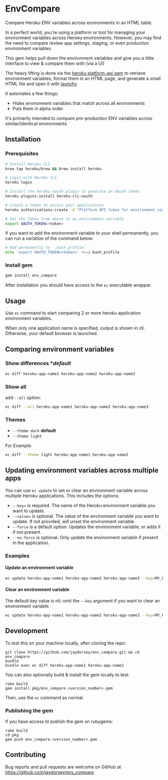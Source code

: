 # EnvCompare

Compare Heroku ENV variables across environments in an HTML
table.

In a perfect world, you're using a platform or tool for managing your
environment variables across Heroku environments. However, you may
find the need to compare review app settings, staging, or even
production environment variables

This gem helps pull down the environment variables and give you
a little interface to view & compare them with (via a UI)

The heavy lifting is done via the [heroku platform-api gem](https://github.com/heroku/platform-api)
to retrieve environment variables, format them in an HTML page, and
generate a small HTML file and open it with [launchy](https://github.com/copiousfreetime/launchy)

It automates a few things:
- Hides environment variables that match across all environments
- Puts them in alpha order

It's primarily intended to compare pre-production ENV variables
across similar/identical environments

## Installation

### Prerequisites

```bash
# Install Heroku CLI
brew tap heroku/brew && brew install heroku

# Login with Heroku CLI
heroku login

# Install the heroku oauth plugin to generate an OAuth token
heroku plugins:install heroku-cli-oauth

# Create a token to access your applications
heroku authorizations:create -d "Platform API token for environment variables"

# Set the Token from above to an environment variable
export OAUTH_TOKEN=<token>
```

If you want to add the environment variable to your shell permanently, you can
run a variation of the command below:

```bash
# Add permanently to `.bash_profile`
echo 'export OAUTH_TOKEN=<token>' >>~/.bash_profile
```

### Install gem
```bash
gem install env_compare
```

After installation you should have access to the `ec` executable wrapper.

## Usage
Use `ec` command to start comparing 2 or more heroku application environment variables.

When only one application name is specified, output is shown in cli. Otherwise, your default browser is launched.

## Comparing environment variables

### Show **differences** **default*
```bash
ec diff heroku-app-name1 heroku-app-name2 heroku-app-name3
```

### Show **all**
add `--all` option:
```bash
ec diff --all heroku-app-name1 heroku-app-name2 heroku-app-name3
```

### Themes
- `--theme dark` **default**
- `--theme light`

For Example:
```bash
ec diff --theme light heroku-app-name1 heroku-app-name2
```

## Updating environment variables across multiple apps

You can use `ec update` to set or clear an environment variable across multiple Heroku
applications. This includes the options:

- `--key=` is required. The name of the Heroku environment variable you want to update.
- `--value=` is optional. The value of the environment variable you want to update. If not provided, will unset the environment variable.
- `--force` is a default option. Updates the environment variable, or adds it if not present.
- `--no-force` is optional. Only update the environment variable if present in the application.

### Examples

#### Update an environment variable

```bash
ec update heroku-app-name1 heroku-app-name2 heroku-app-name3 --key=MY_KEY --value=asdf
```

#### Clear an environment variable

The default key value is nil; omit the `--key` argument if you want to clear an
environment variable.

```bash
ec update heroku-app-name1 heroku-app-name2 heroku-app-name3 --key=MY_KEY
```

## Development

To test this on your machine locally, after cloning the repo:

    git clone https://github.com/jaydorsey/env_compare.git && cd env_compare
    bundle
    bundle exec ec diff heroku-app-name1 heroku-app-name2

You can also optionally build & install the gem locally to test:

    rake build
    gem install pkg/env_compare.<version_number>.gem

Then, use the `ec` command as normal.
### Publishing the gem

If you have access to publish the gem on rubygems:

    rake build
    cd pkg
    gem push env_compare.<version_number>.gem

## Contributing

Bug reports and pull requests are welcome on GitHub at https://github.com/jaydorsey/env_compare.
